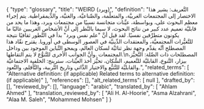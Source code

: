 {
    "type": "glossary",
    "title": "WEIRD (وِيرد)",
    "definition": "التَّعريف: يشير هذا الاختصار إلى المجتمعات الغربيَّة، والمتعلِّمة، والصِّناعيَّة، والغنيَّة، والدِّيمقراطية. يتم إجراء معظم البحوث على، وبواسطة، عيِّنات متجانسة نسبيًا من مجتمعات ويرد، وهذا ما يحد من قابليَّة تعميم عدد كبير من نتائج البحوث، لا سيما بالنَّظر إلى أنَّ الأشخاص الغريبين غالبًا ما يكونون متطرِّفين نفسيًا. لقد قيل أنَّ \"علم نفس ويرد\" بدأ في التَّطور ثقافيًا نتيجة للتَّغيُّرات المجتمعيَّة، والمعتقدات الدِّينيَّة في العصور الوسطى في أوروبا. يقترح نقّاد هذا المصطلح أنَّه يقدِّم وجهة نظر ثنائيَّة لسكان العالم، ويمحو التَّباين الموجود بين وداخل المجتمعات .وأنَّ الجوانب الأخرى للتَّنوُّع لا يتم التقاطها.\nالمصطلحات ذات الصِّلة: التَّحيُّز، بيزار، التَّنوع، القابليَّة للتَّعميم، السُّكان، تحيُّز أخذ العيِّنات، سترينج: الخلفية الاجتماعيَّة والقابليَّة للتَّتبُّع والاختيار الذَّاتي وتاريخ التَّربية، والتَّأقلم، والتَّعود.",
    "related_terms": [
        "Alternative definition: (if applicable) Related terms to alternative definition: (if applicable)"
    ],
    "references": [],
    "alt_related_terms": [
        null
    ],
    "drafted_by": [],
    "reviewed_by": [],
    "language": "arabic",
    "translated_by": [
        "Ahlam Ahmed"
    ],
    "translation_reviewed_by": [
        "Ali H. Al-Hoorie",
        "Asma Alzahrani",
        "Alaa M. Saleh",
        "Mohammed Mohsen"
    ]
}